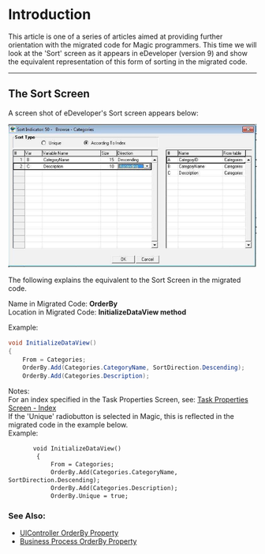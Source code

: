 ﻿# Introduction
This article is one of a series of articles aimed at providing further orientation with the migrated code for Magic programmers. This time we will look at the 'Sort' screen as it appears in eDeveloper (version 9) and show the equivalent representation of this form of sorting in the migrated code.

---

## The Sort Screen
A screen shot of eDeveloper's Sort screen appears below:

![Sort Screen](sort2.jpg)

The following explains the equivalent to the Sort Screen in the migrated code.

Name in Migrated Code: **OrderBy**  
Location in Migrated Code: **InitializeDataView method**  

Example:
```csharp
void InitializeDataView()
{
    From = Categories;
    OrderBy.Add(Categories.CategoryName, SortDirection.Descending);
    OrderBy.Add(Categories.Description);
```
Notes:  
For an index specified in the Task Properties Screen, see: [Task Properties Screen - Index](http://www.fireflymigration.com/doc/doku.php/comparison_with_migrated_code/task_properties#index)  
If the 'Unique' radiobutton is selected in Magic, this is reflected in the migrated code in the example below.  
Example:  
```
       void InitializeDataView()
        {
            From = Categories;
            OrderBy.Add(Categories.CategoryName, SortDirection.Descending);
            OrderBy.Add(Categories.Description);
            OrderBy.Unique = true;
```
### See Also:  
* [UIController OrderBy Property](http://www.fireflymigration.com/doc/doku.php/comparison_with_migrated_code/task_control)  
* [Business Process OrderBy Property](http://www.fireflymigration.com/doc/doku.php/start?&#comparing_migrated_code_with_magic)